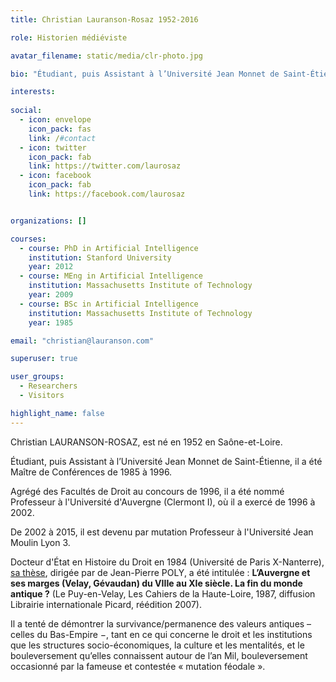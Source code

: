 ```yaml
---
title: Christian Lauranson-Rosaz 1952-2016

role: Historien médiéviste

avatar_filename: static/media/clr-photo.jpg

bio: "Étudiant, puis Assistant à l’Université Jean Monnet de Saint-Étienne, il y a ensuite été Maître de Conférences de 1985 à 1996. Agrégé des Facultés de Droit au concours de 1996, il a été nommé Professeur à l’Université d’Auvergne (Clermont I), où il a exercé de 1996 à 2002. Depuis 2002, il est devenu par mutation Professeur à l’Université Jean Moulin (Lyon 3)."

interests: 
  
social:
  - icon: envelope
    icon_pack: fas
    link: /#contact
  - icon: twitter
    icon_pack: fab
    link: https://twitter.com/laurosaz
  - icon: facebook
    icon_pack: fab
    link: https://facebook.com/laurosaz


organizations: []

courses:
  - course: PhD in Artificial Intelligence
    institution: Stanford University
    year: 2012
  - course: MEng in Artificial Intelligence
    institution: Massachusetts Institute of Technology
    year: 2009
  - course: BSc in Artificial Intelligence
    institution: Massachusetts Institute of Technology
    year: 1985

email: "christian@lauranson.com"

superuser: true

user_groups:
  - Researchers
  - Visitors

highlight_name: false
---
```

Christian LAURANSON-ROSAZ, est né en 1952 en Saône-et-Loire.

Étudiant, puis Assistant à l’Université Jean Monnet de Saint-Étienne, il a été Maître de Conférences de 1985 à 1996.

Agrégé des Facultés de Droit au concours de 1996, il a été nommé Professeur à l'Université d'Auvergne (Clermont I), où il a exercé de 1996 à 2002.

De 2002 à 2015, il est devenu par mutation Professeur à l'Université Jean Moulin Lyon 3.

Docteur d'État en Histoire du Droit en 1984 (Université de Paris X-Nanterre), [sa thèse](https://www.academia.edu/3513062/LAuvergne_et_ses_marges_Velay_G%C3%A9vaudan_du_VIIIe_au_XIe_si%C3%A8cle_La_fin_du_monde_antique_th%C3%A8se_r%C3%A9%C3%A9dition_2007_{:target="_blank"}), dirigée par de Jean-Pierre POLY, a été intitulée :
**L’Auvergne et ses marges (Velay, Gévaudan) du VIIIe au XIe siècle. La fin du monde antique ?**
(Le Puy-en-Velay, Les Cahiers de la Haute-Loire, 1987, diffusion Librairie internationale Picard, réédition 2007).

Il a tenté de démontrer la survivance/permanence des valeurs antiques – celles du Bas-Empire −, tant en ce qui concerne le droit et les institutions que les structures socio-économiques, la culture et les mentalités, et le bouleversement qu’elles connaissent autour de l’an Mil, bouleversement occasionné par la fameuse et contestée « mutation féodale ».
